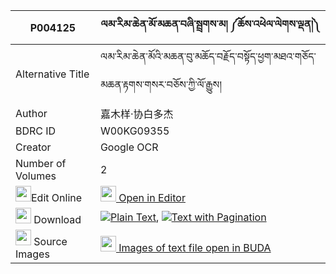 |P004125|ལམ་རིམ་ཆེན་མོ་མཆན་བཞི་སྦྲགས་མ། ༼ཆོས་འཕེལ་ལེགས་ལྡན།༽ 
| --- | --- 
|Alternative Title |ལམ་རིམ་ཆེན་མོའི་མཆན་བུ་མཆོད་བརྗོད་བསྟོད་ཕྱག་མཐའ་གཅོད་མཆན་རྟགས་གསར་བཅོས་ཀྱི་ལོ་རྒྱུས།
|Author| 嘉木样·协白多杰
|BDRC ID | W00KG09355
|Creator | Google OCR
|Number of Volumes| 2
|<img width="25" src="https://img.icons8.com/color/25/000000/edit-property.png">Edit Online| [<img width="25" src="https://avatars.githubusercontent.com/u/45091458?s=200&v=4"> Open in Editor](http://editor.openpecha.org/P004125)
|<img width="25" src="https://img.icons8.com/fluent/48/000000/download-2.png"/>  Download | [![](https://img.icons8.com/color/20/000000/txt.png)Plain Text](https://github.com/Openpecha/P004125/releases/download/v1/lamrim_chen_mo_chen_shyi_drakm_plain_P004125.zip), [![](https://img.icons8.com/color/20/000000/txt.png)Text with Pagination](https://github.com/Openpecha/P004125/releases/download/v1/lamrim_chen_mo_chen_shyi_drakm_pages_P004125.zip)
|<img width="25" src="https://img.icons8.com/plasticine/100/000000/pictures-folder.png"/>  Source Images | [<img width="25" src="https://library.bdrc.io/icons/BUDA-small.svg"> Images of text file open in BUDA](https://library.bdrc.io/show/bdr:W00KG09355)
